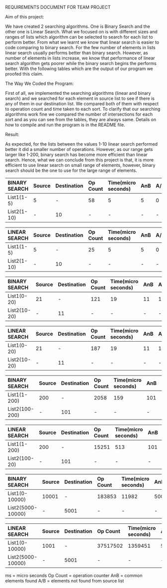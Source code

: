 REQUIREMENTS DOCUMENT FOR TEAM PROJECT 

 

Aim of this project: 

We have created 2 searching algorithms. One is Binary Search and the other one is Linear Search. What we focused on is with different sizes and ranges of lists which algorithm can be selected to search for each list to perform better. From what we learnt we know that linear search is easier to code comparing to binary search. For the few number of elements in lists linear search usually performs better than binary search. However, as number of elements in lists increase, we know that performance of linear search algorithm gets poorer while the binary search begins the performs better. With the following tables which are the output of our program we proofed this claim. 

 

The Way We Coded the Program: 

First of all, we implemented the searching algorithms (linear and binary search) and we searched for each element in source list to see if there is any of them in our destination list. We compared both of them with respect to operation count and time taken to each sort. To clarify that our searching algorithms work fine we compared the number of intersections for each sort and as you can see from the tables, they are always same. Details on how to compile and run the program is in the README file.  

 

Result: 

As expected, for the lists between the values 1-10 linear search performed better it did a smaller number of operations. However, as our range gets larger like 1-200, binary search has become more efficient than linear search. Hence, what we can conclude from this project is that, it is more efficient to use linear search on small range of elements, however, binary search should be the one to use for the large range of elements. 


 
|BINARY SEARCH | Source | Destination | Op Count | Time(micro seconds) | AnB | A/B |
|:------------|:-------|:------------|:---------|:--------------------|:----|:----|
|List1(1-5)|5|-|58|5|5|0|
|List2(1-10)|-|10|-|-|-|-|

|LINEAR SEARCH | Source | Destination | Op Count | Time(micro seconds) | AnB | A/B |
|:------------|:-------|:------------|:---------|:--------------------|:----|:----|
|List1(1-5)|5|-|25|5|5|0|
|List2(1-10)|-|10|-|-|-|-|


|BINARY SEARCH | Source | Destination | Op Count | Time(micro seconds) | AnB | A/B |
|:------------|:-------|:------------|:---------|:--------------------|:----|:----|
|List1(0-20)|21|-|121|19|11|10|
|List2(10-20)|-|11|-|-|-|-|

|LINEAR SEARCH | Source | Destination | Op Count | Time(micro seconds) | AnB | A/B |
|:------------|:-------|:------------|:---------|:--------------------|:----|:----|
|List1(0-20)|21|-|187|19|11|10|
|List2(10-20)|-|11|-|-|-|-|


|BINARY SEARCH | Source | Destination | Op Count | Time(micro seconds) | AnB | A/B |
|:------------|:-------|:------------|:---------|:--------------------|:----|:----|
|List1(1-200)|200|-|2058|159|101|99|
|List2(100-200)|-|101|-|-|-|-|

|LINEAR SEARCH | Source | Destination | Op Count | Time(micro seconds) | AnB | A/B |
|:------------|:-------|:------------|:---------|:--------------------|:----|:----|
|List1(1-200)|200|-|15251|513|101|99|
|List2(100-20)|-|101|-|-|-|-|


|BINARY SEARCH | Source | Destination | Op Count | Time(micro seconds) | AnB | A/B |
|:------------|:-------|:------------|:---------|:--------------------|:----|:----|
|List1(0-10000)|10001|-|183853|11982|5001|5000|
|List2(5000-10000)|-|5001|-|-|-|-|

|LINEAR SEARCH | Source | Destination | Op Count | Time(micro seconds) | AnB | A/B |
|:------------|:-------|:------------|:---------|:--------------------|:----|:----|
|List1(0-10000)|1001|-|37517502|1359451|5001|5000|
|List2(5000-10000)|-|5001|-|-|-|-|



ms = micro seconds
Op Count = operation counter 
AnB = common elements found 
A/B = elements not found from source list 




 

 

 

 
	

